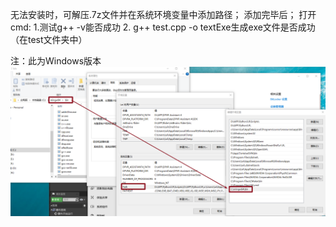 无法安装时，可解压.7z文件并在系统环境变量中添加路径；
添加完毕后；
打开cmd:
	1.测试g++ -v能否成功
	2. g++ test.cpp -o textExe生成exe文件是否成功（在test文件夹中）

注：此为Windows版本
![解压添加路径](images/Help.png)
